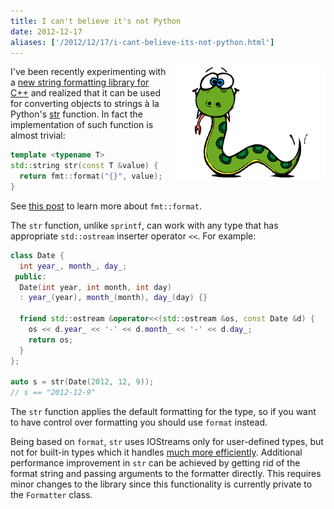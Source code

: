 ```yaml
---
title: I can't believe it's not Python
date: 2012-12-17
aliases: ['/2012/12/17/i-cant-believe-its-not-python.html']
---
```


<div class="separator" style="clear:right; float:right; margin-left:1em; margin-bottom:1em">
    <img border=
    "0" src=
    "/img/python.png"
    title=
    "If it looks like Python and behaves like Python, then it probably is Python."
    width="240">
  </div>

I've been recently experimenting with a [new string formatting
library for C++](https://github.com/cppformat/cppformat) and realized
that it can be used for converting objects to strings à la Python's
[str](http://docs.python.org/2/library/functions.html#str) function.
In fact the implementation of such function is almost trivial:

```c++
template <typename T>
std::string str(const T &value) {
  return fmt::format("{}", value);
}
```

See [this post](/2012/12/12/a-better-string-formatting-library-for-cplusplus.html)
to learn more about `fmt::format`.

The `str` function, unlike `sprintf`, can work with any type that has
appropriate `std::ostream` inserter operator `<<`. For example:

```c++
class Date {
  int year_, month_, day_;
 public:
  Date(int year, int month, int day)
  : year_(year), month_(month), day_(day) {}

  friend std::ostream &operator<<(std::ostream &os, const Date &d) {
    os << d.year_ << '-' << d.month_ << '-' << d.day_;
    return os;
  }
};

auto s = str(Date(2012, 12, 9));
// s == "2012-12-9"
```

The `str` function applies the default formatting for the type, so
if you want to have control over formatting you should use `format` instead.

Being based on `format`, `str` uses IOStreams only for user-defined types,
but not for built-in types which it handles
[much more efficiently](/2012/12/15/making-string-formatting-fast.html).
Additional performance improvement in `str` can be achieved by getting rid
of the format string and passing arguments to the formatter directly.
This requires minor changes to the library since this functionality is
currently private to the `Formatter` class.
